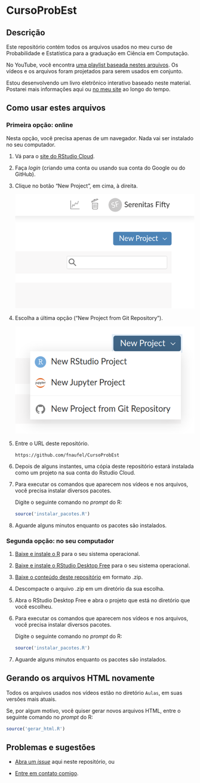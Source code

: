 
<!-- README.md is generated from README.Rmd. Please edit that file -->

# CursoProbEst

<!-- badges: start -->
<!-- badges: end -->

## Descrição

Este repositório contém todos os arquivos usados no meu curso de
Probabilidade e Estatística para a graduação em Ciência em Computação.

No YouTube, você encontra [uma playlist baseada nestes
arquivos](https://www.youtube.com/playlist?list=PL7SRLwLs7ocaV-Y1vrVU3W7mZnnS0qkWV).
Os vídeos e os arquivos foram projetados para serem usados em conjunto.

Estou desenvolvendo um livro eletrônico interativo baseado neste
material. Postarei mais informações aqui ou [no meu
site](https://fnaufel.github.io/site/pt/) ao longo do tempo.

## Como usar estes arquivos

### Primeira opção: online

Nesta opção, você precisa apenas de um navegador. Nada vai ser instalado
no seu computador.

1.  Vá para o [site do RStudio Cloud](https://rstudio.cloud/).

2.  Faça *login* (criando uma conta ou usando sua conta do Google ou do
    GitHub).

3.  Clique no botão “New Project”, em cima, à direita.

    ![botão para criar novo projeto](Imagens/01-botao.png)

4.  Escolha a última opção (“New Project from Git Repository”).

    ![três opções para criar projeto](Imagens/02-gh.png)

5.  Entre o URL deste repositório.

        https://github.com/fnaufel/CursoProbEst

6.  Depois de alguns instantes, uma cópia deste repositório estará
    instalada como um projeto na sua conta do Rstudio Cloud.

7.  Para executar os comandos que aparecem nos vídeos e nos arquivos,
    você precisa instalar diversos pacotes.

    Digite o seguinte comando no *prompt* do R:

    ``` r
    source('instalar_pacotes.R')
    ```

8.  Aguarde alguns minutos enquanto os pacotes são instalados.

### Segunda opção: no seu computador

1.  [Baixe e instale o R](https://cran.r-project.org/) para o seu
    sistema operacional.

2.  [Baixe e instale o RStudio Desktop
    Free](https://www.rstudio.com/products/rstudio/download/) para o seu
    sistema operacional.

3.  [Baixe o conteúdo deste
    repositório](https://github.com/fnaufel/CursoProbEst/archive/refs/heads/master.zip)
    em formato .zip.

4.  Descompacte o arquivo .zip em um diretório da sua escolha.

5.  Abra o RStudio Desktop Free e abra o projeto que está no diretório
    que você escolheu.

6.  Para executar os comandos que aparecem nos vídeos e nos arquivos,
    você precisa instalar diversos pacotes.

    Digite o seguinte comando no *prompt* do R:

    ``` r
    source('instalar_pacotes.R')
    ```

7.  Aguarde alguns minutos enquanto os pacotes são instalados.

## Gerando os arquivos HTML novamente

Todos os arquivos usados nos vídeos estão no diretório `Aulas`, em suas
versões mais atuais.

Se, por algum motivo, você quiser gerar novos arquivos HTML, entre o
seguinte comando no *prompt* do R:

``` r
source('gerar_html.R')
```

## Problemas e sugestões

-   [Abra um *issue*](https://github.com/fnaufel/CursoProbEst/issues)
    aqui neste repositório, ou

-   [Entre em contato
    comigo](https://fnaufel.github.io/site/pt/contact/).
